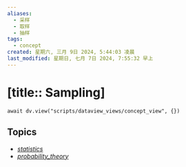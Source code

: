 ```yaml
---
aliases:
  - 采样
  - 取样
  - 抽样
tags:
  - concept
created: 星期六, 三月 9日 2024, 5:44:03 凌晨
last_modified: 星期日, 七月 7日 2024, 7:55:32 早上
---
```


# [title:: Sampling]

```dataviewjs
await dv.view("scripts/dataview_views/concept_view", {})
```

## Topics

- [_statistics_](_statistics_.md)
- [_probability_theory_](_probability_theory_.md)
